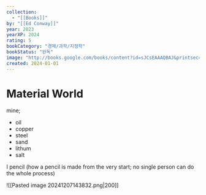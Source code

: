 ```yaml
---
collection:
  - "[[Books]]"
by: "[[Ed Conway]]"
year: 2023
yearXP: 2024
rating: 5
bookCategory: "경제/과학/지정학"
bookStatus: "완독"
image: "http://books.google.com/books/content?id=sJCsEAAAQBAJ&printsec=frontcover&img=1&zoom=1&edge=curl&source=gbs_api"
created: 2024-01-01
---
```


# Material World

mine;
- oil
- copper
- steel
- sand
- lithum
- salt

I pencil (how a pencil is made from the very start; no single person can do the whole process)

![[Pasted image 20241207143832.png|200]]
